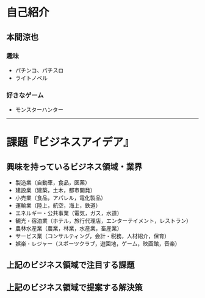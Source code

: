 # 自己紹介

## 本間涼也

### 趣味

- パチンコ、パチスロ
- ライトノベル
### 好きなゲーム
- モンスターハンター

* * *

# 課題『ビジネスアイデア』

## 興味を持っているビジネス領域・業界

- 製造業（自動車，食品，医薬）
- 建設業（建築，土木，都市開発）
- 小売業（食品，アパレル，電化製品）
- 運輸業（陸上，航空，海上，鉄道）
- エネルギー・公共事業（電気，ガス，水道）
- 観光・宿泊業（ホテル，旅行代理店，エンターテイメント，レストラン）
- 農林水産業（農業，林業，水産業，畜産業）
- サービス業（コンサルティング，会計・税務，人材紹介，保育）
- 娯楽・レジャー（スポーツクラブ，遊園地，ゲーム，映画館，音楽）

## 上記のビジネス領域で注目する課題

## 上記のビジネス領域で提案する解決策

